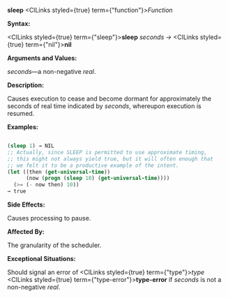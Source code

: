**sleep** <ClLinks styled={true} term={"function"}><i>Function</i></ClLinks> 



**Syntax:** 



<ClLinks styled={true} term={"sleep"}><b>sleep</b></ClLinks> *seconds →* <ClLinks styled={true} term={"nil"}><b>nil</b></ClLinks> 



**Arguments and Values:** 



*seconds*—a non-negative *real*. 







 



 



**Description:** 



Causes execution to cease and become dormant for approximately the seconds of real time indicated by *seconds*, whereupon execution is resumed. 



**Examples:**
```lisp

(sleep 1) → NIL 
;; Actually, since SLEEP is permitted to use approximate timing, 
;; this might not always yield true, but it will often enough that 
;; we felt it to be a productive example of the intent. 
(let ((then (get-universal-time)) 
      (now (progn (sleep 10) (get-universal-time)))) 
  (>= (- now then) 10)) 
→ true 

```
**Side Effects:** 



Causes processing to pause. 



**Affected By:** 



The granularity of the scheduler. 



**Exceptional Situations:** 



Should signal an error of <ClLinks styled={true} term={"type"}><i>type</i></ClLinks> <ClLinks styled={true} term={"type-error"}><b>type-error</b></ClLinks> if *seconds* is not a non-negative *real*. 



